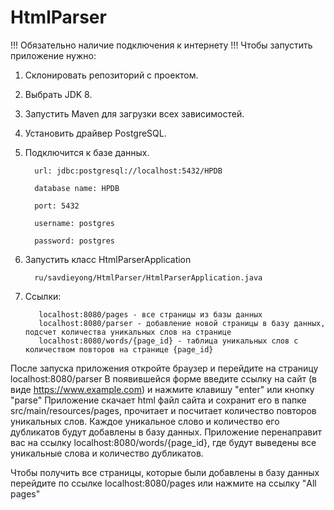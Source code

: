 # HtmlParser
!!! Обязательно наличие подключения к интернету !!!
Чтобы запустить приложение нужно:
1. Склонировать репозиторий с проектом.
2. Выбрать JDK 8.
3. Запустить Maven для загрузки всех зависимостей.
4. Установить драйвер PostgreSQL.
5. Подключится к базе данных.

         url: jdbc:postgresql://localhost:5432/HPDB
        
         database name: HPDB
     
         port: 5432
     
         username: postgres
    
         password: postgres
         
6. Запустить класс HtmlParserApplication

         ru/savdieyong/HtmlParser/HtmlParserApplication.java
         
7. Ссылки: 
          
          localhost:8080/pages - все страницы из базы данных
          localhost:8080/parser - добавление новой страницы в базу данных, подсчет количества уникальных слов на странице
          localhost:8080/words/{page_id} - таблица уникальных слов с количеством повторов на странице {page_id}

После запуска приложения откройте браузер и перейдите на страницу localhost:8080/parser 
В появившейся форме введите ссылку на сайт (в виде https://www.example.com) и нажмите клавишу "enter" или кнопку "parse"
Приложение скачает html файл сайта и сохранит его в папке src/main/resources/pages, прочитает и посчитает количество повторов уникальных слов.
Каждое уникальное слово и количество его дубликатов будут добавлены в базу данных.
Приложение перенаправит вас на ссылку localhost:8080/words/{page_id}, где будут выведены все уникальные слова и количество дубликатов.

Чтобы получить все страницы, которые были добавлены в базу данных перейдите по ссылке localhost:8080/pages или нажмите на ссылку "All pages"
